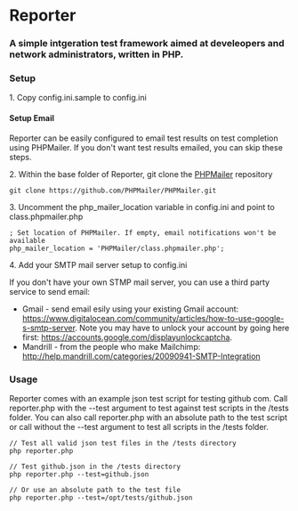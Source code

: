 # Reporter
### A simple intgeration test framework aimed at develeopers and network administrators, written in PHP.

### Setup

1\. Copy config.ini.sample to config.ini

#### Setup Email

Reporter can be easily configured to email test results on test completion using PHPMailer. If you don't want test results emailed, you can skip these steps.

2\. Within the base folder of Reporter, git clone the [PHPMailer](https://github.com/PHPMailer/PHPMailer) repository
```
git clone https://github.com/PHPMailer/PHPMailer.git
```
3\. Uncomment the php_mailer_location variable in config.ini and point to class.phpmailer.php
```
; Set location of PHPMailer. If empty, email notifications won't be available
php_mailer_location = 'PHPMailer/class.phpmailer.php';
```
4\. Add your SMTP mail server setup to config.ini

If you don't have your own STMP mail server, you can use a third party service to send email:
- Gmail - send email esily using your existing Gmail account: https://www.digitalocean.com/community/articles/how-to-use-google-s-smtp-server. Note you may have to unlock your account by going here first: https://accounts.google.com/displayunlockcaptcha.
- Mandrill - from the people who make Mailchimp: http://help.mandrill.com/categories/20090941-SMTP-Integration

### Usage
Reporter comes with an example json test script for testing github com. Call reporter.php with the --test argument to test against test scripts in the /tests folder. You can also call reporter.php with an absolute path to the test script or call without the --test argument to test all scripts in the /tests folder.

```
// Test all valid json test files in the /tests directory
php reporter.php

// Test github.json in the /tests directory
php reporter.php --test=github.json

// Or use an absolute path to the test file
php reporter.php --test=/opt/tests/github.json
```



